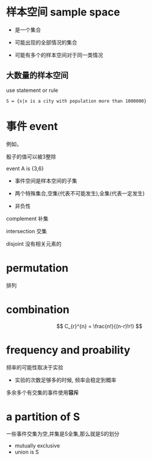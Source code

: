 # 样本空间 sample space

* 是一个集合
* 可能出现的全部情况的集合



* 可能有多个的样本空间对于同一类情况



## 大数量的样本空间

use statement or rule

`S = {x|x is a city with population more than 1000000}`



# 事件 event

例如，

骰子的值可以被3整除

event A is {3,6}



* 事件空间是样本空间的子集



* 两个特殊集合,空集(代表不可能发生),全集(代表一定发生)



* 非负性



complement 补集

intersection 交集

disjoint 没有相关元素的



# permutation

排列



# combination

$$
C_{r}^{n} = \frac{n!}{(n-r)!r!}
$$



# frequency and proability

频率的可能性取决于实验

* 实验的次数足够多的时候, 频率会稳定到概率



多余多个有交集的事件使用**容斥**



# a partition of S

一些事件交集为空,并集是S全集,那么就是S的划分

* mutually exclusive
* union is S